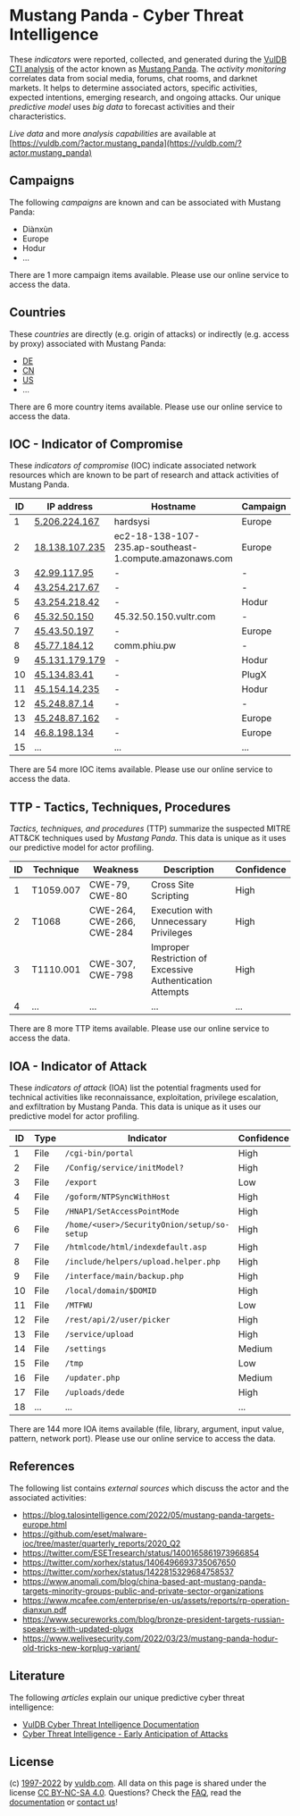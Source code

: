 # Mustang Panda - Cyber Threat Intelligence

These _indicators_ were reported, collected, and generated during the [VulDB CTI analysis](https://vuldb.com/?kb.cti) of the actor known as [Mustang Panda](https://vuldb.com/?actor.mustang_panda). The _activity monitoring_ correlates data from social media, forums, chat rooms, and darknet markets. It helps to determine associated actors, specific activities, expected intentions, emerging research, and ongoing attacks. Our unique _predictive model_ uses _big data_ to forecast activities and their characteristics.

_Live data_ and more _analysis capabilities_ are available at [https://vuldb.com/?actor.mustang_panda](https://vuldb.com/?actor.mustang_panda)

## Campaigns

The following _campaigns_ are known and can be associated with Mustang Panda:

* Diànxùn
* Europe
* Hodur
* ...

There are 1 more campaign items available. Please use our online service to access the data.

## Countries

These _countries_ are directly (e.g. origin of attacks) or indirectly (e.g. access by proxy) associated with Mustang Panda:

* [DE](https://vuldb.com/?country.de)
* [CN](https://vuldb.com/?country.cn)
* [US](https://vuldb.com/?country.us)
* ...

There are 6 more country items available. Please use our online service to access the data.

## IOC - Indicator of Compromise

These _indicators of compromise_ (IOC) indicate associated network resources which are known to be part of research and attack activities of Mustang Panda.

ID | IP address | Hostname | Campaign | Confidence
-- | ---------- | -------- | -------- | ----------
1 | [5.206.224.167](https://vuldb.com/?ip.5.206.224.167) | hardsysi | Europe | High
2 | [18.138.107.235](https://vuldb.com/?ip.18.138.107.235) | ec2-18-138-107-235.ap-southeast-1.compute.amazonaws.com | Europe | Medium
3 | [42.99.117.95](https://vuldb.com/?ip.42.99.117.95) | - | - | High
4 | [43.254.217.67](https://vuldb.com/?ip.43.254.217.67) | - | - | High
5 | [43.254.218.42](https://vuldb.com/?ip.43.254.218.42) | - | Hodur | High
6 | [45.32.50.150](https://vuldb.com/?ip.45.32.50.150) | 45.32.50.150.vultr.com | - | Medium
7 | [45.43.50.197](https://vuldb.com/?ip.45.43.50.197) | - | Europe | High
8 | [45.77.184.12](https://vuldb.com/?ip.45.77.184.12) | comm.phiu.pw | - | High
9 | [45.131.179.179](https://vuldb.com/?ip.45.131.179.179) | - | Hodur | High
10 | [45.134.83.41](https://vuldb.com/?ip.45.134.83.41) | - | PlugX | High
11 | [45.154.14.235](https://vuldb.com/?ip.45.154.14.235) | - | Hodur | High
12 | [45.248.87.14](https://vuldb.com/?ip.45.248.87.14) | - | - | High
13 | [45.248.87.162](https://vuldb.com/?ip.45.248.87.162) | - | Europe | High
14 | [46.8.198.134](https://vuldb.com/?ip.46.8.198.134) | - | Europe | High
15 | ... | ... | ... | ...

There are 54 more IOC items available. Please use our online service to access the data.

## TTP - Tactics, Techniques, Procedures

_Tactics, techniques, and procedures_ (TTP) summarize the suspected MITRE ATT&CK techniques used by _Mustang Panda_. This data is unique as it uses our predictive model for actor profiling.

ID | Technique | Weakness | Description | Confidence
-- | --------- | -------- | ----------- | ----------
1 | T1059.007 | CWE-79, CWE-80 | Cross Site Scripting | High
2 | T1068 | CWE-264, CWE-266, CWE-284 | Execution with Unnecessary Privileges | High
3 | T1110.001 | CWE-307, CWE-798 | Improper Restriction of Excessive Authentication Attempts | High
4 | ... | ... | ... | ...

There are 8 more TTP items available. Please use our online service to access the data.

## IOA - Indicator of Attack

These _indicators of attack_ (IOA) list the potential fragments used for technical activities like reconnaissance, exploitation, privilege escalation, and exfiltration by Mustang Panda. This data is unique as it uses our predictive model for actor profiling.

ID | Type | Indicator | Confidence
-- | ---- | --------- | ----------
1 | File | `/cgi-bin/portal` | High
2 | File | `/Config/service/initModel?` | High
3 | File | `/export` | Low
4 | File | `/goform/NTPSyncWithHost` | High
5 | File | `/HNAP1/SetAccessPointMode` | High
6 | File | `/home/<user>/SecurityOnion/setup/so-setup` | High
7 | File | `/htmlcode/html/indexdefault.asp` | High
8 | File | `/include/helpers/upload.helper.php` | High
9 | File | `/interface/main/backup.php` | High
10 | File | `/local/domain/$DOMID` | High
11 | File | `/MTFWU` | Low
12 | File | `/rest/api/2/user/picker` | High
13 | File | `/service/upload` | High
14 | File | `/settings` | Medium
15 | File | `/tmp` | Low
16 | File | `/updater.php` | Medium
17 | File | `/uploads/dede` | High
18 | ... | ... | ...

There are 144 more IOA items available (file, library, argument, input value, pattern, network port). Please use our online service to access the data.

## References

The following list contains _external sources_ which discuss the actor and the associated activities:

* https://blog.talosintelligence.com/2022/05/mustang-panda-targets-europe.html
* https://github.com/eset/malware-ioc/tree/master/quarterly_reports/2020_Q2
* https://twitter.com/ESETresearch/status/1400165861973966854
* https://twitter.com/xorhex/status/1406496693735067650
* https://twitter.com/xorhex/status/1422815329684758537
* https://www.anomali.com/blog/china-based-apt-mustang-panda-targets-minority-groups-public-and-private-sector-organizations
* https://www.mcafee.com/enterprise/en-us/assets/reports/rp-operation-dianxun.pdf
* https://www.secureworks.com/blog/bronze-president-targets-russian-speakers-with-updated-plugx
* https://www.welivesecurity.com/2022/03/23/mustang-panda-hodur-old-tricks-new-korplug-variant/

## Literature

The following _articles_ explain our unique predictive cyber threat intelligence:

* [VulDB Cyber Threat Intelligence Documentation](https://vuldb.com/?kb.cti)
* [Cyber Threat Intelligence - Early Anticipation of Attacks](https://www.scip.ch/en/?labs.20201022)

## License

(c) [1997-2022](https://vuldb.com/?kb.changelog) by [vuldb.com](https://vuldb.com/?kb.about). All data on this page is shared under the license [CC BY-NC-SA 4.0](https://creativecommons.org/licenses/by-nc-sa/4.0/). Questions? Check the [FAQ](https://vuldb.com/?kb.faq), read the [documentation](https://vuldb.com/?kb) or [contact us](https://vuldb.com/?contact)!
